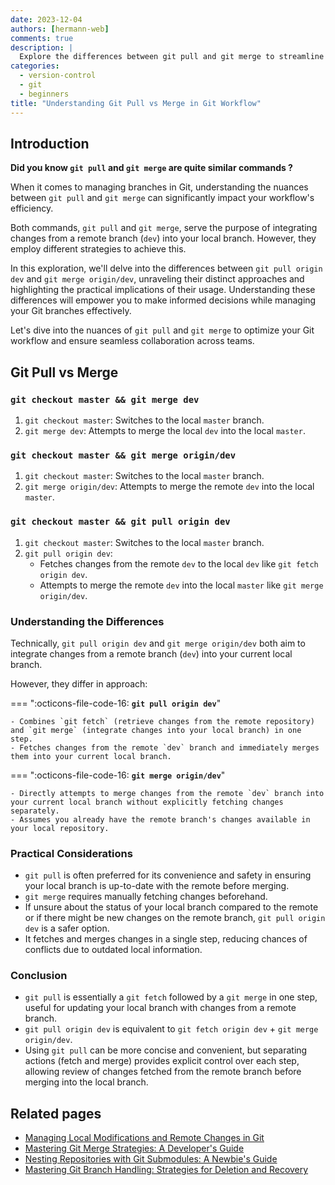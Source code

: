 ```yaml
---
date: 2023-12-04
authors: [hermann-web]
comments: true
description: |
  Explore the differences between git pull and git merge to streamline your Git workflow and manage branch integration effectively.
categories:
  - version-control
  - git
  - beginners
title: "Understanding Git Pull vs Merge in Git Workflow"
---
```


## Introduction

__Did you know `git pull` and `git merge` are quite similar commands ?__

When it comes to managing branches in Git, understanding the nuances between `git pull` and `git merge` can significantly impact your workflow's efficiency.

Both commands, `git pull` and `git merge`, serve the purpose of integrating changes from a remote branch (`dev`) into your local branch. However, they employ different strategies to achieve this.

<!-- more -->

In this exploration, we'll delve into the differences between `git pull origin dev` and `git merge origin/dev`, unraveling their distinct approaches and highlighting the practical implications of their usage. Understanding these differences will empower you to make informed decisions while managing your Git branches effectively.

Let's dive into the nuances of `git pull` and `git merge` to optimize your Git workflow and ensure seamless collaboration across teams.

## Git Pull vs Merge

### `git checkout master && git merge dev`

1. `git checkout master`: Switches to the local `master` branch.
1. `git merge dev`: Attempts to merge the local `dev` into the local `master`.

### `git checkout master && git merge origin/dev`

1. `git checkout master`: Switches to the local `master` branch.
1. `git merge origin/dev`: Attempts to merge the remote `dev` into the local `master`.

### `git checkout master && git pull origin dev`

1. `git checkout master`: Switches to the local `master` branch.
1. `git pull origin dev`:
    - Fetches changes from the remote `dev` to the local `dev` like `git fetch origin dev`.
    - Attempts to merge the remote `dev` into the local `master` like `git merge origin/dev`.

### Understanding the Differences

Technically, `git pull origin dev` and `git merge origin/dev` both aim to integrate changes from a remote branch (`dev`) into your current local branch.

However, they differ in approach:

=== ":octicons-file-code-16: __`git pull origin dev`__"

    - Combines `git fetch` (retrieve changes from the remote repository) and `git merge` (integrate changes into your local branch) in one step.
    - Fetches changes from the remote `dev` branch and immediately merges them into your current local branch.

=== ":octicons-file-code-16: __`git merge origin/dev`__"

    - Directly attempts to merge changes from the remote `dev` branch into your current local branch without explicitly fetching changes separately.
    - Assumes you already have the remote branch's changes available in your local repository.
  
### Practical Considerations

- `git pull` is often preferred for its convenience and safety in ensuring your local branch is up-to-date with the remote before merging.
- `git merge` requires manually fetching changes beforehand.
- If unsure about the status of your local branch compared to the remote or if there might be new changes on the remote branch, `git pull origin dev` is a safer option.
- It fetches and merges changes in a single step, reducing chances of conflicts due to outdated local information.

### Conclusion

- `git pull` is essentially a `git fetch` followed by a `git merge` in one step, useful for updating your local branch with changes from a remote branch.
- `git pull origin dev` is equivalent to `git fetch origin dev` + `git merge origin/dev`.
- Using `git pull` can be more concise and convenient, but separating actions (fetch and merge) provides explicit control over each step, allowing review of changes fetched from the remote branch before merging into the local branch.

## Related pages

- [Managing Local Modifications and Remote Changes in Git](./pull-changes-with-conflicts.md)
- [Mastering Git Merge Strategies: A Developer's Guide](./sync-branches-with-conflicts.md)
- [Nesting Repositories with Git Submodules: A Newbie's Guide](./git-submodules.md)
- [Mastering Git Branch Handling: Strategies for Deletion and Recovery](./handling-branch-deletion.md)
